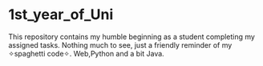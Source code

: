 # 1st_year_of_Uni
This repository contains my humble beginning as a student completing my assigned tasks. Nothing much to see, just a friendly reminder of my ✧spaghetti code✧. Web,Python and a bit Java.
